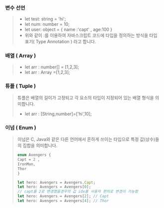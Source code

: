 ### 변수 선언
> - let test: string = 'hi';
> - let num: number = 10;
> - let user: object = { name :'capt' , age:100 }
> - 위와 같이 :를 이용하여 자바스크립트 코드에 타입을 정의하는 방식을 타입 표기( Type Annotation ) 라고 합니다.

### 배열 ( Array )
> - let arr : number[] = [1,2,3];
> - let arr : Array<number> =[1,2,3];

### 튜플 ( Tuple )
> 튜플은 배열의 길이가 고정되고 각 요소의 타입이 지정되어 있는 배열 형식을 의미합니다.
> - let arr : [String,number]=['hi',10];

### 이넘 ( Enum )
> 이넘은 C, Java와 같은 다른 언어에서 흔하게 쓰이는 타입으로 특정 값(상수)들의 집합을 의미합니다.
> ```typescript
> enum Avengers { 
> Capt = 2 ,
> IronMan,
> Thor
> }
> 
> let hero: Avengers = Avengers.Capt;
> let hero: Avengers = Avengers[0];
> // capt를 2로 변경했을경우의 값 idx를 사용자 편의로 변경이 가능함
> let hero: Avengers = Avengers[2]; // Capt
> let hero: Avengers = Avengers[4]; // Thor
>  ```
> 
>

